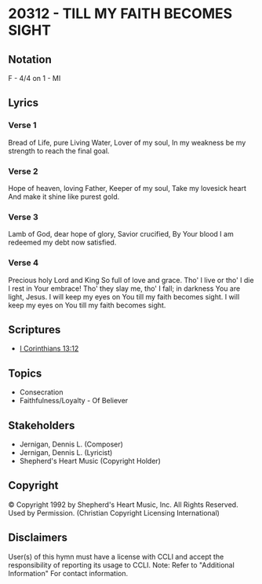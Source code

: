 # 20312 - TILL MY FAITH BECOMES SIGHT

## Notation

F - 4/4 on 1 - MI

## Lyrics

### Verse 1

Bread of Life, pure Living Water, Lover of my soul, In my weakness be my strength to reach the final goal.

### Verse 2

Hope of heaven, loving Father, Keeper of my soul,  Take my lovesick heart And make it shine like purest gold.  

### Verse 3

Lamb of God, dear hope of glory, Savior crucified, By Your blood I am redeemed my debt now satisfied.   

### Verse 4

Precious holy Lord and King So full of love and grace. Tho' I live or tho' I die I rest in Your embrace! Tho' they slay me, tho' I fall; in darkness You are light, Jesus. I will keep my eyes on You till my faith becomes  sight. I will keep my eyes on You till my faith becomes  sight. 


## Scriptures

- [I Corinthians 13:12](https://www.biblegateway.com/passage/?search=I%20Corinthians%2013%3A12)

## Topics

- Consecration
- Faithfulness/Loyalty - Of Believer

## Stakeholders

- Jernigan, Dennis L. (Composer)
- Jernigan, Dennis L. (Lyricist)
- Shepherd's Heart Music (Copyright Holder)

## Copyright

© Copyright 1992 by Shepherd's Heart Music, Inc. All Rights Reserved. Used by Permission.
(Christian Copyright Licensing International)

## Disclaimers

User(s) of this hymn must have a license with CCLI and accept the responsibility of reporting its usage to CCLI.
Note: Refer to "Additional Information" For contact information.

